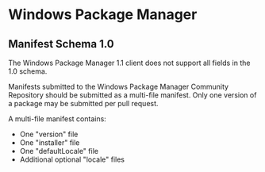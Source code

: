 # Windows Package Manager
## Manifest Schema 1.0

The Windows Package Manager 1.1 client does not support all fields in the 1.0 schema.

Manifests submitted to the Windows Package Manager Community Repository should be submitted as a multi-file manifest. Only one version of a package may be submitted per pull request.

A multi-file manifest contains:
* One "version" file
* One "installer" file
* One "defaultLocale" file
* Additional optional "locale" files